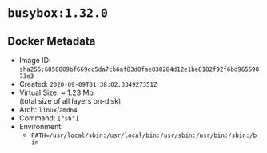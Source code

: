 # `busybox:1.32.0`

## Docker Metadata

- Image ID: `sha256:6858809bf669cc5da7cb6af83d0fae838284d12e1be0182f92f6bd96559873e3`
- Created: `2020-09-09T01:38:02.334927351Z`
- Virtual Size: ~ 1.23 Mb  
  (total size of all layers on-disk)
- Arch: `linux`/`amd64`
- Command: `["sh"]`
- Environment:
  - `PATH=/usr/local/sbin:/usr/local/bin:/usr/sbin:/usr/bin:/sbin:/bin`
